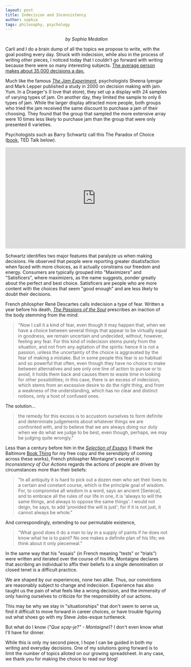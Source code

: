 ```yaml
---
layout: post
title: Indecision and Inconsistency
author: sophia
tags: philosophy, psychology
---
```


<p style='text-align: center;'><i>by Sophia Medallon</i></p>

Carli and I do a brain dump of all the topics we propose to write, with the goal posting every day. Struck with indecision, while also in the process of writing other pieces, I noticed today that I couldn't go forward with writing because there were so many interesting subjects. [The average person makes about 35,000 decisions a day.](https://go.roberts.edu/leadingedge/the-great-choices-of-strategic-leaders)

Much like the famous [*The Jam Experiment*](https://faculty.washington.edu/jdb/345/345%20Articles/Iyengar%20%26%20Lepper%20(2000).pdf), psychologists Sheena Iyengar and Mark Lepper published a study in 2000 on decision making with jam. Yum. In a Draeger's (I love that store), they set up a display with 24 samples of varying types of jam. On another day, they limited the sample to only 6 types of jam. While the larger display attracted more people, both groups who tried the jam received the same discount to purchase a jam of their choosing. They found that the group that sampled the more extensive array were 10 times less likely to purchase jam than the group that were only presented 6 varieties. 

Psychologists such as Barry Schwartz call this The Paradox of Choice ([book](https://www.worldcat.org/title/paradox-of-choice-why-more-is-less/oclc/794789950), TED Talk below).

<iframe width="560" height="315" src="https://www.youtube.com/embed/VO6XEQIsCoM" frameborder="0" allow="autoplay; encrypted-media" allowfullscreen></iframe>

Schwartz identifies two major features that paralyze us when making decisions. He observed that people were reporting greater disatisfaction when faced with more choices, as it actually constrains our freedom and energy. Consumers are typically grouped into "Maximizers" and "Satisficers", where maximizers, as the name suggests, ponder greatly about the perfect and best choice. Satisficers are people who are more content with the choices that seem "good enough" and are less likely to doubt their decisions. 

French philospher René Descartes calls indecision a type of fear. Written a year before his death, [*The Passions of the Soul*](https://www.cambridge.org/core/books/abs/cambridge-descartes-lexicon/passions-of-the-soul/3615320CB4A58B7F1FE363EAAA34869D) prescribes an inaction of the body stemming from the mind:

> "Now I call it a kind of fear, even though it may happen that, when we have a choice between several things that appear to be virtually equal in goodness, we remain uncertain and undecided, without, however, feeling any fear. For this kind of indecision stems purely from the situation, and not from any agitation of the spirits: hence it is not a passion, unless the uncertainty of the choice is aggravated by the fear of making a mistake. But in some people this fear is so habitual and so powerful that often, even though they have no choice to make between alternatives and see only one line of action to pursue or to avoid, it holds them back and causes them to waste time in looking for other possibilities; in this case, there is an excess of indecision, which stems from an excessive desire to do the right thing, and from a weakness of the understanding, which has no clear and distinct notions, only a host of confused ones. 

The solution...

> the remedy for this excess is to accustom ourselves to form definite and determinate judgements about whatever things we are confronted with, and to believe that we are always doing our duty when we do what we judge to be best, even though, perhaps, we may be judging quite wrongly." 

Less than a century before him in the [*Selection of Essays*](https://www.gutenberg.org/files/3600/3600-h/3600-h.htm) (I thank the Baltimore [Book Thing](https://bookthing.org) for my free copy and the serendipity of coming across these works), French philospher Montaigne's excerpt in *Inconsistency of Our Actions* regards the actions of people are driven by circumstances more than their beliefs:

> "In all antiquity it is hard to pick out a dozen men who set their lives to a certain and constant course, which is the principle goal of wisdom. For, to compromise all wisdom in a word, says an ancient [Seneca], and to embrace all the rules of our life in one, it is 'always to will the same things, and always to oppose the same things'. I would not deign, he says, to add 'provided the will is just'; for if it is not just, it cannot always be whole."

And correspondingly, extending to our permutable existence,

> "What good does it do a man to lay in a supply of paints if he does not know what he is to paint? No one makes a definite plan of his life; we think about it only piecemeal."

In the same way that his "essais" (in French meaning "tests" or "trials") were written and iterated over the course of his life, Montaigne declares that ascribing an individual to affix their beliefs to a single denomination or closed tenet is a difficult practice.

We are shaped by our experiences, none two alike. Thus, our convictions are reasonably subject to change and indecision. Experience has also taught us the pain of what feels like a wrong decision, and the immensity of only having ourselves to criticize for the responsibility of our actions. 

This may be why we stay in "situationships" that don't seem to serve us, find it difficult to move forward in career choices, or have trouble figuring out what shoes go with my Steve Jobs-esque turtleneck.

But what do I know (*"Que sçay-je?" - Montaigne*)? I don't even know what I'll have for dinner. 

While this is only my second piece, I hope I can be guided in both my writing and everyday decisions. One of my solutions going forward is to limit the number of topics alloted on our growing spreadsheet. In any case, we thank you for making the choice to read our blog!
